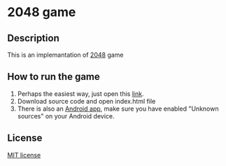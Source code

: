 # 2048 game
## Description
This is an implemantation of [2048](https://en.wikipedia.org/wiki/2048_(video_game)) game
## How to run the game
1. Perhaps the easiest way, just open this [link](https://surenenfiajyan.github.io/2048/).
2. Download source code and open index.html file
3. There is also an [Android app](https://raw.githubusercontent.com/surenenfiajyan/files/main/2048.apk), make sure you have enabled "Unknown sources" on your Android device.
## License
[MIT license](https://github.com/surenenfiajyan/2048/blob/main/LICENSE)
